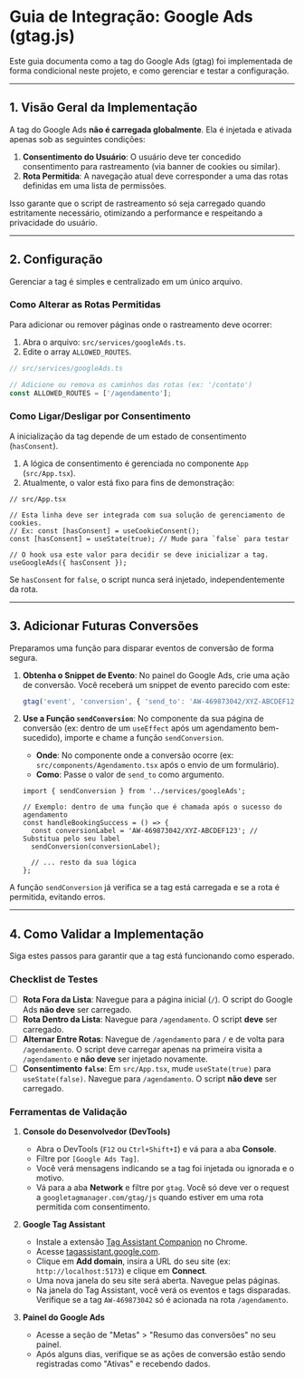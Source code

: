 
# Guia de Integração: Google Ads (gtag.js)

Este guia documenta como a tag do Google Ads (gtag) foi implementada de forma condicional neste projeto, e como gerenciar e testar a configuração.

---

## 1. Visão Geral da Implementação

A tag do Google Ads **não é carregada globalmente**. Ela é injetada e ativada apenas sob as seguintes condições:

1.  **Consentimento do Usuário**: O usuário deve ter concedido consentimento para rastreamento (via banner de cookies ou similar).
2.  **Rota Permitida**: A navegação atual deve corresponder a uma das rotas definidas em uma lista de permissões.

Isso garante que o script de rastreamento só seja carregado quando estritamente necessário, otimizando a performance e respeitando a privacidade do usuário.

---

## 2. Configuração

Gerenciar a tag é simples e centralizado em um único arquivo.

### Como Alterar as Rotas Permitidas

Para adicionar ou remover páginas onde o rastreamento deve ocorrer:

1.  Abra o arquivo: `src/services/googleAds.ts`.
2.  Edite o array `ALLOWED_ROUTES`.

```typescript
// src/services/googleAds.ts

// Adicione ou remova os caminhos das rotas (ex: '/contato')
const ALLOWED_ROUTES = ['/agendamento'];
```

### Como Ligar/Desligar por Consentimento

A inicialização da tag depende de um estado de consentimento (`hasConsent`).

1.  A lógica de consentimento é gerenciada no componente `App` (`src/App.tsx`).
2.  Atualmente, o valor está fixo para fins de demonstração:

```tsx
// src/App.tsx

// Esta linha deve ser integrada com sua solução de gerenciamento de cookies.
// Ex: const [hasConsent] = useCookieConsent();
const [hasConsent] = useState(true); // Mude para `false` para testar

// O hook usa este valor para decidir se deve inicializar a tag.
useGoogleAds({ hasConsent });
```

Se `hasConsent` for `false`, o script nunca será injetado, independentemente da rota.

---

## 3. Adicionar Futuras Conversões

Preparamos uma função para disparar eventos de conversão de forma segura.

1.  **Obtenha o Snippet de Evento**: No painel do Google Ads, crie uma ação de conversão. Você receberá um snippet de evento parecido com este:

    ```javascript
    gtag('event', 'conversion', { 'send_to': 'AW-469873042/XYZ-ABCDEF123' });
    ```

2.  **Use a Função `sendConversion`**: No componente da sua página de conversão (ex: dentro de um `useEffect` após um agendamento bem-sucedido), importe e chame a função `sendConversion`.

    -   **Onde**: No componente onde a conversão ocorre (ex: `src/components/Agendamento.tsx` após o envio de um formulário).
    -   **Como**: Passe o valor de `send_to` como argumento.

    ```tsx
    import { sendConversion } from '../services/googleAds';

    // Exemplo: dentro de uma função que é chamada após o sucesso do agendamento
    const handleBookingSuccess = () => {
      const conversionLabel = 'AW-469873042/XYZ-ABCDEF123'; // Substitua pelo seu label
      sendConversion(conversionLabel);

      // ... resto da sua lógica
    };
    ```

A função `sendConversion` já verifica se a tag está carregada e se a rota é permitida, evitando erros.

---

## 4. Como Validar a Implementação

Siga estes passos para garantir que a tag está funcionando como esperado.

### Checklist de Testes

-   [ ] **Rota Fora da Lista**: Navegue para a página inicial (`/`). O script do Google Ads **não deve** ser carregado.
-   [ ] **Rota Dentro da Lista**: Navegue para `/agendamento`. O script **deve** ser carregado.
-   [ ] **Alternar Entre Rotas**: Navegue de `/agendamento` para `/` e de volta para `/agendamento`. O script deve carregar apenas na primeira visita a `/agendamento` e **não deve** ser injetado novamente.
-   [ ] **Consentimento `false`**: Em `src/App.tsx`, mude `useState(true)` para `useState(false)`. Navegue para `/agendamento`. O script **não deve** ser carregado.

### Ferramentas de Validação

1.  **Console do Desenvolvedor (DevTools)**
    -   Abra o DevTools (`F12` ou `Ctrl+Shift+I`) e vá para a aba **Console**.
    -   Filtre por `[Google Ads Tag]`.
    -   Você verá mensagens indicando se a tag foi injetada ou ignorada e o motivo.
    -   Vá para a aba **Network** e filtre por `gtag`. Você só deve ver o request a `googletagmanager.com/gtag/js` quando estiver em uma rota permitida com consentimento.

2.  **Google Tag Assistant**
    -   Instale a extensão [Tag Assistant Companion](https://chrome.google.com/webstore/detail/tag-assistant-companion/jndlgedackjecllpcjdbogllhnedmpom) no Chrome.
    -   Acesse [tagassistant.google.com](https://tagassistant.google.com/).
    -   Clique em **Add domain**, insira a URL do seu site (ex: `http://localhost:5173`) e clique em **Connect**.
    -   Uma nova janela do seu site será aberta. Navegue pelas páginas.
    -   Na janela do Tag Assistant, você verá os eventos e tags disparadas. Verifique se a tag `AW-469873042` só é acionada na rota `/agendamento`.

3.  **Painel do Google Ads**
    -   Acesse a seção de "Metas" > "Resumo das conversões" no seu painel.
    -   Após alguns dias, verifique se as ações de conversão estão sendo registradas como "Ativas" e recebendo dados.
